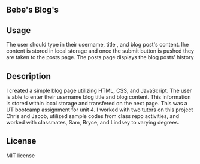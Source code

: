 ## Bebe's Blog's

## Usage

The user should type in their username, title , and blog post's content. Ihe content is stored in local storage and once the submit button is pushed they are taken to the posts page. The posts page displays the blog posts' history

## Description

I created a simple blog page utilizing HTML, CSS, and JavaScript. The user is able to enter their username blog title and blog content. This information is stored within local storage and transfered on the next page. This was a UT bootcamp assignment for unit 4.
I worked with two tutors on this project Chris and Jacob, utilized sample codes from class repo activities, and worked with classmates, Sam, Bryce, and Lindsey to varying degrees.

## License

MIT license
